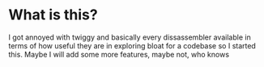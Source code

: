 # What is this?

I got annoyed with twiggy and basically every dissassembler available in terms of how useful they are in exploring bloat for a codebase so I started this.
Maybe I will add some more features, maybe not, who knows
